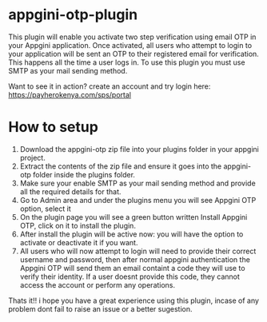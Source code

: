 # appgini-otp-plugin
This plugin will enable you activate two step verification using email OTP in your Appgini application. Once activated, all users who attempt to login to your application will be sent an OTP to their registered email for verification. This happens all the time a user logs in. To use this plugin you must use SMTP as your mail sending method.

Want to see it in action? create an account and try login here: https://payherokenya.com/sps/portal

# How to setup
1. Download the appgini-otp zip file into your plugins folder in your appgini project.
2. Extract the contents of the zip file and ensure it goes into the appgini-otp folder inside the plugins folder.
3. Make sure your enable SMTP as your mail sending method and provide all the required details for that.
4. Go to Admin area and under the plugins menu you will see Appgini OTP option, select it
5. On the plugin page you will see a green button written Install Appgini OTP, click on it to install the plugin.
6. After install the plugin will be active now: you will have the option to activate or deactivate it if you want.
7. All users who will now attempt to login will need to provide their correct username and password, then after normal appgini authentication the Appgini OTP will send them an email containt a code they will use to verify their identity. If a user doesnt provide this code, they cannot access the account or perform any operations.

Thats it!! i hope you have a great experience using this plugin, incase of any problem dont fail to raise an issue or a better sugestion.
